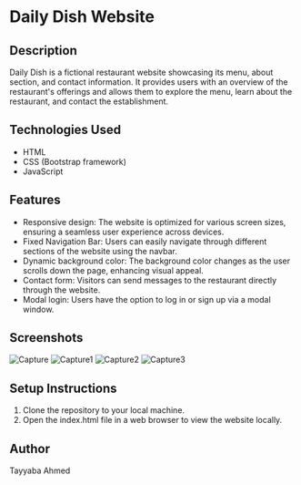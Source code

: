 # Daily Dish Website

## Description
Daily Dish is a fictional restaurant website showcasing its menu, about section, and contact information. It provides users with an overview of the restaurant's offerings and allows them to explore the menu, learn about the restaurant, and contact the establishment.

## Technologies Used
- HTML
- CSS (Bootstrap framework)
- JavaScript

## Features
- Responsive design: The website is optimized for various screen sizes, ensuring a seamless user experience across devices.
- Fixed Navigation Bar: Users can easily navigate through different sections of the website using the navbar.
- Dynamic background color: The background color changes as the user scrolls down the page, enhancing visual appeal.
- Contact form: Visitors can send messages to the restaurant directly through the website.
- Modal login: Users have the option to log in or sign up via a modal window.

## Screenshots
![Capture](https://github.com/tayyaba-ahmed/PRODIGY_WD_01/assets/161840816/351f5e5e-02a3-4ac5-befa-573fa80caa47)
![Capture1](https://github.com/tayyaba-ahmed/PRODIGY_WD_01/assets/161840816/b6ed0826-ec1f-4d9a-a6b1-a43259dd4198)
![Capture2](https://github.com/tayyaba-ahmed/PRODIGY_WD_01/assets/161840816/9a33924d-3760-4ba6-810d-d38caa637a7a)
![Capture3](https://github.com/tayyaba-ahmed/PRODIGY_WD_01/assets/161840816/43f97281-c116-4d1e-b6d5-cf5462e68c44)

## Setup Instructions
1. Clone the repository to your local machine.
2. Open the index.html file in a web browser to view the website locally.

## Author
Tayyaba Ahmed
